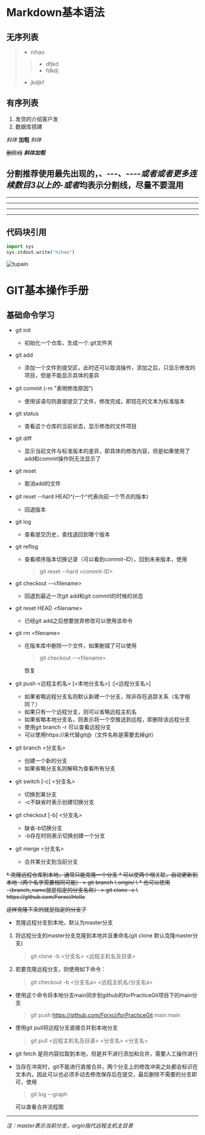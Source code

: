# Markdown基本语法

## 无序列表

>+ nihao
   >>+ dfjkd
   >>+ fdkdj
>+ jkdjkf

## 有序列表

1. 发货的介绍客户发
2. 数据库搭建


*斜体*
**加粗**
_斜体_

~~删除线~~
***斜体加粗***

## 分割推荐使用最先出现的，***、---、----或者****或者更多连续数目3以上的-或者*均表示分割线，尽量不要混用

****

***

---

-----

## 代码块引用

~~~ python
import sys 
sys.stdout.write("nihao")
~~~


![tupain](https://img2018.cnblogs.com/blog/1623101/201909/1623101-20190927102821851-961438687.png "yizhangtupian" )

# GIT基本操作手册

## 基础命令学习

* git init 
   * 初始化一个仓库，生成一个.git文件夹
* git add
   * 添加一个文件到提交区，此时还可以取消操作，添加之后，只显示修改的项目，但是不能显示具体的差异
* git commit (-m "表明修改原因")
   * 使用该语句则直接提交了文件，修改完成，即现在的文本为标准版本
* git status 
   * 查看这个仓库的当前状态，显示修改的文件项目
* git diff
   * 显示当前文件与标准版本的差异，即具体的修改内容，但是如果使用了add和commit操作则无法显示了
* git reset
   * 取消add的文件
* git reset --hard HEAD^(一个^代表向前一个节点的版本)
   * 回退版本
* git log
  * 查看提交历史，查找退回到哪个版本
* git reflog 
  * 查看顺序版本切换记录（可以看到commit-ID），回到未来版本，使用
    > git reset --hard \<commit-ID>
* git checkout --\<filename>
  * 回退到最近一次git add和git commit的时候的状态
* git reset HEAD \<filename>
  * 已经git add之后想要放弃修改可以使用该命令
* git rm \<filename>
  * 在版本库中删除一个文件，如果删错了可以使用
    > git checkout --\<filename>
    
    恢复

* git push <远程主机名> [<本地分支名>] :[<远程分支名>]
  * 如果省略远程分支名则默认新建一个分支，除非存在追踪关系（名字相同？）
  * 如果只有一个远程分支，则可以省略远程主机名
  * 如果省略本地分支名，则表示将一个空推送到远程，即删除该远程分支
  * 使用git branch -r 可以查看远程分支
  * 可以使用https://来代替git@（文件名称是需要去掉git）
* git branch <分支名>
  * 创建一个新的分支
  * 如果省略分支名则解释为查看所有分支
* git switch [-c] <分支名>
  * 切换到某分支
  * -c不缺省时表示创建切换分支
* git checkout [-b] <分支名> 
  * 缺省-b切换分支
  * -b存在时则表示切换创建一个分支
* git merge <分支名>
  * 合并某分支到当前分支

<del>
* 克隆远程仓库到本地，通常只能克隆一个分支
  * 可以使两个相关联，自动更新到本地（两个名字需要相同可能）
    > <del>git branch \<name> origin/ \<name></del>
  * 也可以使用（branch_name就是指定的分支名称）
    > git clone -c \<branch_name> https://github.com/Forxci/Hello 
  
  这样克隆下来的就是指定的分支了

</del>

* 克隆远程分支到本地，默认为master分支

1. 将远程分支的master分支克隆到本地并且重命名(git clone 默认克隆master分支)
    > git clone -b <分支名> <远程主机名及目录> 

2. 若要克隆远程分支，则使用如下命令：

    > git checkout -b <分支名a> <远程主机名/分支名a>

* 使用这个命令将本地分支main同步到github的forPracticeGit项目下的main分支
  
    > git push https://github.com/Forxci/forPracticeGit main:main

* 使用git pull将远程分支直接合并到本地分支

  > git pull <远程主机名及目录> <分支名> <分支名>

* git fetch 是将内容拉取到本地，但是并不进行添加和合并，需要人工操作进行
  
* 当存在冲突时，git不能进行直接合并，两个分支上的修改冲突之处都会标识在文本内，因此可以也必须手动去修改保存后在提交，最后删除不需要的分支即可，使用
    > git log --graph

  可以查看合并流程图


<hr/>
<i>注：master表示当前分支，orgin指代远程主机主目录</i>

